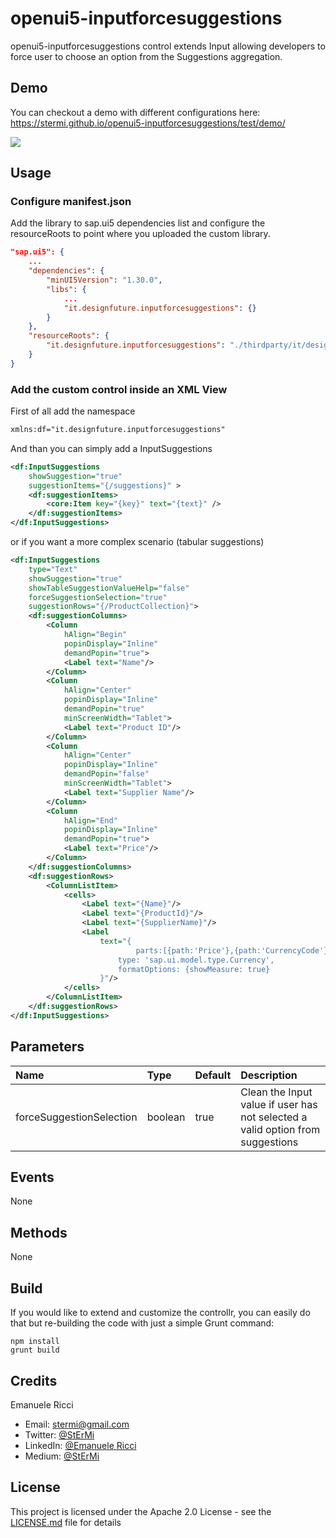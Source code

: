 # openui5-inputforcesuggestions

openui5-inputforcesuggestions control extends Input allowing developers to force user to choose an option from the Suggestions aggregation.

## Demo

You can checkout a demo with different configurations here: https://stermi.github.io/openui5-inputforcesuggestions/test/demo/

![](http://g.recordit.co/4EaU20znHo.gif)

## Usage

### Configure manifest.json

Add the library to sap.ui5 dependencies list and configure the resourceRoots to point where you uploaded the custom library.

```json
"sap.ui5": {
    ...
	"dependencies": {
		"minUI5Version": "1.30.0",
		"libs": {
    		...
			"it.designfuture.inputforcesuggestions": {}
		}
	},
	"resourceRoots": {
		"it.designfuture.inputforcesuggestions": "./thirdparty/it/designfuture/inputforcesuggestions/"
	}
}
```

### Add the custom control inside an XML View

First of all add the namespace 

```xml
xmlns:df="it.designfuture.inputforcesuggestions"
```

And than you can simply add a InputSuggestions

```xml
<df:InputSuggestions
	showSuggestion="true"
	suggestionItems="{/suggestions}" >
	<df:suggestionItems>
		<core:Item key="{key}" text="{text}" />
	</df:suggestionItems>
</df:InputSuggestions>
```

or if you want a more complex scenario (tabular suggestions)

```xml
<df:InputSuggestions
	type="Text"
	showSuggestion="true"
	showTableSuggestionValueHelp="false"
	forceSuggestionSelection="true"
	suggestionRows="{/ProductCollection}">
	<df:suggestionColumns>
		<Column
			hAlign="Begin"
			popinDisplay="Inline"
			demandPopin="true">
			<Label text="Name"/>
		</Column>
		<Column
			hAlign="Center"
			popinDisplay="Inline"
			demandPopin="true"
			minScreenWidth="Tablet">
			<Label text="Product ID"/>
		</Column>
		<Column
			hAlign="Center"
			popinDisplay="Inline"
			demandPopin="false"
			minScreenWidth="Tablet">
			<Label text="Supplier Name"/>
		</Column>
		<Column
			hAlign="End"
			popinDisplay="Inline"
			demandPopin="true">
			<Label text="Price"/>
		</Column>
	</df:suggestionColumns>
	<df:suggestionRows>
		<ColumnListItem>
			<cells>
				<Label text="{Name}"/>
				<Label text="{ProductId}"/>
				<Label text="{SupplierName}"/>
				<Label
					text="{
	 						parts:[{path:'Price'},{path:'CurrencyCode'}],
						type: 'sap.ui.model.type.Currency',
 						formatOptions: {showMeasure: true}
					}"/>
			</cells>
		</ColumnListItem>
	</df:suggestionRows>
</df:InputSuggestions>
```

## Parameters

| Name | Type | Default| Description
| :---- | :------------------- | :---- | :---------  |
| forceSuggestionSelection | boolean | true | Clean the Input value if user has not selected a valid option from suggestions

## Events

None

## Methods

None

## Build

If you would like to extend and customize the controllr, you can easily do that but re-building the code with just a simple Grunt command:

```
npm install
grunt build
```

## Credits

Emanuele Ricci

 - Email: [stermi@gmail.com](stermi@gmail.com)
 - Twitter: [@StErMi](https://twitter.com/StErMi)
 - LinkedIn: [@Emanuele Ricci](https://www.linkedin.com/in/emanuelericci/)
 - Medium: [@StErMi](https://medium.com/@stermi)

## License

This project is licensed under the Apache 2.0 License - see the [LICENSE.md](LICENSE.md) file for details
